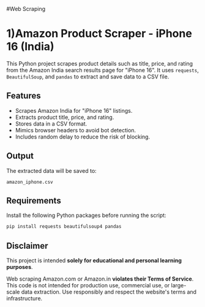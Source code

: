 #Web Scraping
# 1)Amazon Product Scraper - iPhone 16 (India)
This Python project scrapes product details such as title, price, and rating from the Amazon India
search results page for "iPhone 16". It uses `requests`, `BeautifulSoup`, and `pandas` to extract and
save data to a CSV file.
## Features
- Scrapes Amazon India for "iPhone 16" listings.
- Extracts product title, price, and rating.
- Stores data in a CSV format.
- Mimics browser headers to avoid bot detection.
- Includes random delay to reduce the risk of blocking.
## Output
The extracted data will be saved to:
```
amazon_iphone.csv
```
## Requirements
Install the following Python packages before running the script:
```bash
pip install requests beautifulsoup4 pandas
```
## Disclaimer

This project is intended **solely for educational and personal learning purposes**.

Web scraping Amazon.com or Amazon.in **violates their Terms of Service**.  
This code is not intended for production use, commercial use, or large-scale data extraction.
Use responsibly and respect the website's terms and infrastructure.
